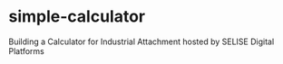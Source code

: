 # simple-calculator
Building a Calculator for Industrial Attachment hosted by SELISE Digital Platforms

